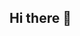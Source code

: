 ## Hi there 👋

<!--
**Kelbler21/Kelbler21** is a ✨ _special_ ✨ repository because its `README.md` (this file) appears on your GitHub profile.

Here are some ideas to get you started:

- 🔭 I’m currently working on System administration of IT structure
- 🌱 I’m currently learning Python language, working with neural networks
- 👯 I’m looking to collaborate on development, training, and support of neural networks and web services
- 🤔 I’m looking for help with development, training, and support of neural networks and web services
- 💬 Ask me about Solving various problems with PCs, peripherals, office equipment, networks
- 📫 How to reach me: Telegram=@luchek , Email=Slavunkakelbler@gmail.com
- 😄 Pronouns: Just a harsh Chelyabinsk man
- ⚡ Fun fact: After moving from Chelyabinsk to St. Petersburg, my lung volume felt like it doubled
-->
